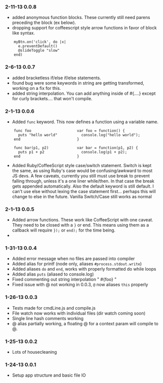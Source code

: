 ### 2-11-13 0.0.8

* added anonymous function blocks. These currently still need parens preceding the block (ex below).
* dropping support for coffeescript style arrow functions in favor of block like syntax.

```
    myBtn.on('click', do |x|
      e.preventDefault()
      @slideToggle "slow"
    end)
```

### 2-6-13 0.0.7

* added bracketless if/else if/else statements.
* found bug were some keywords in string are getting transformed, working on a fix for this.
* added string interpolation. You can add anything inside of #{....} except for curly brackets.... that won't compile.

### 2-1-13 0.0.6

* Added `func` keyword. This now defines a function using a variable name.

```
    func foo                     var foo = function() {
      puts "hello world"           console.log("hello world");
    end                          }

    func bar(p1, p2)             var bar = function(p1, p2) {
      puts p1 + p2                 console.log(p1 + p2);
    end                          }
```
* Added Ruby/CoffeeScript style case/switch statement. Switch is kept the same, as using Ruby's case would be confusing/awkward to most JS devs. A few caveats, currently you still must use break to prevent falling through, unless it's a one liner while/then. In that case the break gets appended automatically. Also the default keyword is still default. I can't use else without lexing the case statement first... perhaps this will change to else in the future. Vanilla Switch/Case still works as normal

### 2-1-13 0.0.5

* Added arrow functions. These work like CoffeeScript with one caveat. They need to be closed with a `}` or end. This means using them as a callback will require `});` or `end);` for the time being.
* 

### 1-31-13 0.0.4

* Added error message when no files are passed into compiler
* Added alias for printf (node only, aliases `#process.stdout.write`)
* Added aliases `do` and `end`, works with properly formatted do while loops
* Added alias `puts` (aliased to console.log)
* Fixed commenting out string interpolation " #{foo} "
* Fixed issue with @ not working in 0.0.3, `@` now aliases `this` properly

### 1-26-13 0.0.3

* Tests made for cmdLine.js and compile.js
* File watch now works with individual files (dir watch coming soon)
* Single line hash comments working
* @ alias partially working, a floating @ for a context param will compile to @.

### 1-25-13 0.0.2
* Lots of housecleaning

### 1-24-13 0.0.1

* Setup app structure and basic file IO